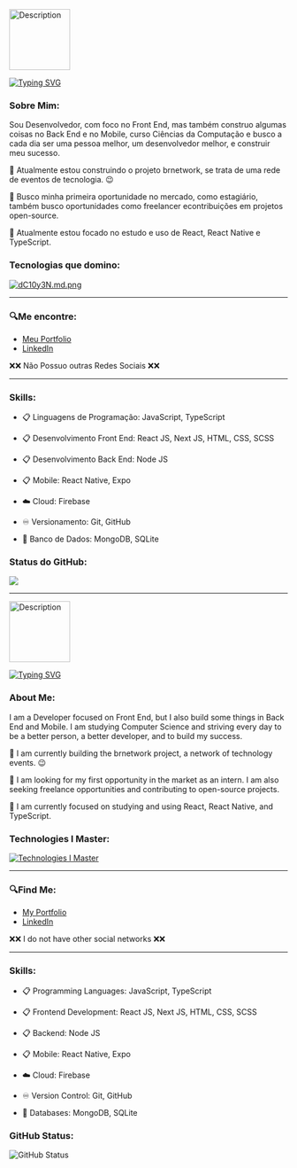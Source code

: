 <img src="https://static.significados.com.br/flags/br.svg" alt="Description" width="110" height="auto"/>

[![Typing SVG](https://readme-typing-svg.demolab.com?font=Fira+Code&pause=1000&color=33D210&width=435&lines=E+a%C3%AD%2C+Matheus+Link+aqui)](https://git.io/typing-svg)

<h3 align="left">Sobre Mim:</h3>

Sou Desenvolvedor, com foco no Front End, mas também construo algumas coisas no Back End e no Mobile, curso Ciências da Computação e busco a cada dia ser uma pessoa melhor, um desenvolvedor melhor, e construir meu sucesso.

🔭 Atualmente estou construindo o projeto brnetwork, se trata de uma rede de eventos de tecnologia. 😉

👯 Busco minha primeira oportunidade no mercado, como estagiário, também busco oportunidades como freelancer econtribuições em projetos open-source.

🌱 Atualmente estou focado no estudo e uso de React, React Native e TypeScript.


<h3 align="left">Tecnologias que domino:</h3>
<a href="https://freeimage.host/i/dC10y3N"><img src="https://iili.io/dC10y3N.md.png" alt="dC10y3N.md.png" border="0"></a>

-------------------------------------------------------------------------------------------------------------------------------------------------------------------------------------------

<h3 align="left">🔍Me encontre:</h3>

- <a href="https://matheuslinkportfolio.vercel.app" target="_blank">Meu Portfolio</a>
- <a href="https://www.linkedin.com/in/matheus-link-21b3a4265/" target="_blank">LinkedIn</a>

❌❌ Não Possuo outras Redes Sociais ❌❌

-------------------------------------------------------------------------------------------------------------------------------------------------------------------------------------------

### Skills:
- 📋 Linguagens de Programação:
JavaScript, TypeScript

- 📋 Desenvolvimento Front End:
React JS, Next JS, HTML, CSS, SCSS

- 📋 Desenvolvimento Back End:
Node JS

- 📋 Mobile:
React Native, Expo

- ☁️ Cloud:
Firebase

- ♾️ Versionamento:
Git, GitHub

- 💾 Banco de Dados:
MongoDB, SQLite

<h3 align="left">Status do GitHub:</h3>
<img src="https://streak-stats.demolab.com/?user=matheuslinkdev"/>

------------------------------------------------------------------------------------------------------------------------------------------------------------------------------------------------------------------------------------------------------------------------------------------------------------------------------------------------------------------------------------

<img src="https://static.significados.com.br/flags/gb.svg" alt="Description" width="110" height="auto"/>

[![Typing SVG](https://readme-typing-svg.demolab.com?font=Fira+Code&weight=500&pause=1000&color=33D210&width=435&lines=Hello%2C+I+am+Matheus+Link)](https://git.io/typing-svg)

### About Me:

I am a Developer focused on Front End, but I also build some things in Back End and Mobile. I am studying Computer Science and striving every day to be a better person, a better developer, and to build my success.

🔭 I am currently building the brnetwork project, a network of technology events. 😉

👯 I am looking for my first opportunity in the market as an intern. I am also seeking freelance opportunities and contributing to open-source projects.

🌱 I am currently focused on studying and using React, React Native, and TypeScript.

### Technologies I Master:
[![Technologies I Master](https://iili.io/dC10y3N.md.png)](https://freeimage.host/i/dC10y3N)

-------------------------------------------------------------------------------------------------------------------------------------------------------------------------------------------

### 🔍Find Me:

- [My Portfolio](https://matheuslinkportfolio.vercel.app)
- [LinkedIn](https://www.linkedin.com/in/matheus-link-21b3a4265/)

❌❌ I do not have other social networks ❌❌

-------------------------------------------------------------------------------------------------------------------------------------------------------------------------------------------

### Skills:
- 📋 Programming Languages:
JavaScript, TypeScript

- 📋 Frontend Development:
React JS, Next JS, HTML, CSS, SCSS

- 📋 Backend:
Node JS

- 📋 Mobile:
React Native, Expo

- ☁️ Cloud:
Firebase

- ♾️ Version Control:
Git, GitHub

- 💾 Databases:
MongoDB, SQLite

### GitHub Status:
![GitHub Status](https://streak-stats.demolab.com/?user=matheuslinkdev)
